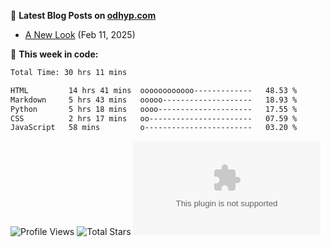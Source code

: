 📖 **Latest Blog Posts on [odhyp.com][website-url]**

<!-- BLOG-POST-LIST:START -->
- [A New Look](https://odhyp.com/blog/a-new-look/) (Feb 11, 2025)

<!-- BLOG-POST-LIST:END -->

📆 **This week in code:**

<!--START_SECTION:waka-->

```bash
Total Time: 30 hrs 11 mins

HTML         14 hrs 41 mins  oooooooooooo-------------   48.53 %
Markdown     5 hrs 43 mins   ooooo--------------------   18.93 %
Python       5 hrs 18 mins   oooo---------------------   17.55 %
CSS          2 hrs 17 mins   oo-----------------------   07.59 %
JavaScript   58 mins         o------------------------   03.20 %
```

<!--END_SECTION:waka-->

![Profile Views][view-shield]
![Total Stars][stars-shield]
[![Comments][comments-shield]][comments-url]

<!-- LINKS & IMAGES -->
[website-url]: https://odhyp.com/blog
[view-shield]: https://komarev.com/ghpvc/?username=odhyp&color=00bba7&style=for-the-badge&abbreviated=true
[stars-shield]: https://img.shields.io/github/stars/odhyp?style=for-the-badge&label=total%20stars&color=00bba7
[comments-shield]: https://img.shields.io/github/discussions/odhyp/odhyp.com?style=for-the-badge&label=comments&color=00bba7
[comments-url]: https://github.com/odhyp/odhyp.com/discussions
